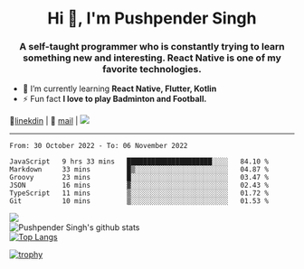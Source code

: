 <h1 align="center">Hi 👋, I'm Pushpender Singh</h1>
<h3 align="center">A self-taught programmer who is constantly trying to learn something new and interesting. React Native is one of my favorite technologies.</h3>

- 🌱 I’m currently learning **React Native, Flutter, Kotlin**
- ⚡ Fun fact **I love to play Badminton and Football.**

👔[linekdin](https://www.linkedin.com/in/pushpender-singh-240061202/) | 📧 [mail](mailto:pushpendersingh@p2devs.com) | ![](https://komarev.com/ghpvc/?username=pushpender-singh-ap&color=blue)


---

<!--START_SECTION:waka-->

```text
From: 30 October 2022 - To: 06 November 2022

JavaScript   9 hrs 33 mins   █████████████████████░░░░   84.10 %
Markdown     33 mins         █▒░░░░░░░░░░░░░░░░░░░░░░░   04.87 %
Groovy       23 mins         █░░░░░░░░░░░░░░░░░░░░░░░░   03.47 %
JSON         16 mins         ▓░░░░░░░░░░░░░░░░░░░░░░░░   02.43 %
TypeScript   11 mins         ▒░░░░░░░░░░░░░░░░░░░░░░░░   01.72 %
Git          10 mins         ▒░░░░░░░░░░░░░░░░░░░░░░░░   01.53 %
```

<!--END_SECTION:waka-->

<img align="left" src="https://github-readme-streak-stats.herokuapp.com/?user=pushpender-singh-ap&theme=dark" /></br>
![Pushpender Singh's github stats](https://github-readme-stats.vercel.app/api?username=pushpender-singh-ap&show_icons=true&theme=radical&count_private=true)</br>
[![Top Langs](https://github-readme-stats.vercel.app/api/top-langs/?username=pushpender-singh-ap&theme=radical)](https://github.com/pushpender-singh-ap/github-readme-stats)

[![trophy](https://github-profile-trophy.vercel.app/?username=pushpender-singh-ap&theme=radical)](https://github.com/pushpender-singh-ap/pushpender-singh-ap)
